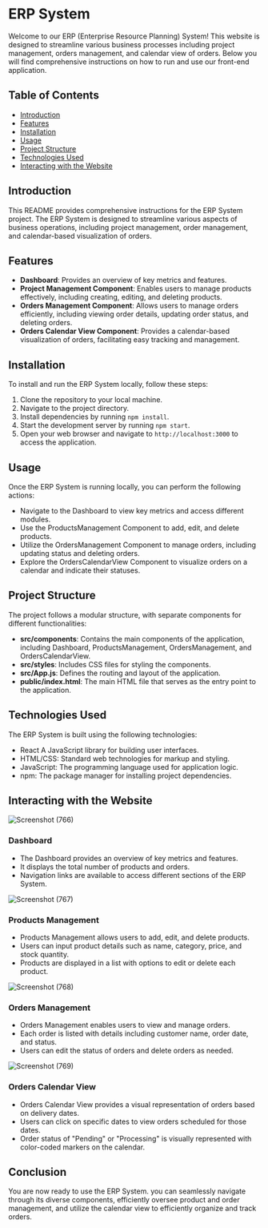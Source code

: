 
# ERP System

Welcome to our ERP (Enterprise Resource Planning) System! This website is designed to streamline various business processes including project management, orders management, and calendar view of orders. Below you will find comprehensive instructions on how to run and use our front-end application.

## Table of Contents

- [Introduction](#introduction)
- [Features](#features)
- [Installation](#installation)
- [Usage](#usage)
- [Project Structure](#project-structure)
- [Technologies Used](#technologies-used)
- [Interacting with the Website](#interacting-with-the-website)

## Introduction

This README provides comprehensive instructions for the ERP System project. The ERP System is designed to streamline various aspects of business operations, including project management, order management, and calendar-based visualization of orders.

## Features

- **Dashboard**: Provides an overview of key metrics and features.
- **Project Management Component**: Enables users to manage products effectively, including creating, editing, and deleting products.
- **Orders Management Component**: Allows users to manage orders efficiently, including viewing order details, updating order status, and deleting orders.
- **Orders Calendar View Component**: Provides a calendar-based visualization of orders, facilitating easy tracking and management.

## Installation

To install and run the ERP System locally, follow these steps:

1. Clone the repository to your local machine.
2. Navigate to the project directory.
3. Install dependencies by running `npm install`.
4. Start the development server by running `npm start`.
5. Open your web browser and navigate to `http://localhost:3000` to access the application.

## Usage

Once the ERP System is running locally, you can perform the following actions:

- Navigate to the Dashboard to view key metrics and access different modules.
- Use the ProductsManagement Component to add, edit, and delete products.
- Utilize the OrdersManagement Component to manage orders, including updating status and deleting orders.
- Explore the OrdersCalendarView Component to visualize orders on a calendar and indicate their statuses.

## Project Structure

The project follows a modular structure, with separate components for different functionalities:

- **src/components**: Contains the main components of the application, including Dashboard, ProductsManagement, OrdersManagement, and OrdersCalendarView.
- **src/styles**: Includes CSS files for styling the components.
- **src/App.js**: Defines the routing and layout of the application.
- **public/index.html**: The main HTML file that serves as the entry point to the application.

## Technologies Used

The ERP System is built using the following technologies:

- React A JavaScript library for building user interfaces.
- HTML/CSS: Standard web technologies for markup and styling.
- JavaScript: The programming language used for application logic.
- npm: The package manager for installing project dependencies.


## Interacting with the Website

![Screenshot (766)](https://github.com/Althaf05/ERP_System/assets/105469451/ba73e1e8-24da-4c72-8d89-ce5a38645aa6)

### Dashboard
- The Dashboard provides an overview of key metrics and features.
- It displays the total number of products and orders.
- Navigation links are available to access different sections of the ERP System.

![Screenshot (767)](https://github.com/Althaf05/ERP_System/assets/105469451/4e7f9739-ec88-4965-b0f3-f12745ee2cf7)

### Products Management

- Products Management allows users to add, edit, and delete products.
- Users can input product details such as name, category, price, and stock quantity.
- Products are displayed in a list with options to edit or delete each product.


![Screenshot (768)](https://github.com/Althaf05/ERP_System/assets/105469451/1ff85f98-c037-4b4d-89d2-29bd4bc9340b)

### Orders Management

- Orders Management enables users to view and manage orders.
- Each order is listed with details including customer name, order date, and status.
- Users can edit the status of orders and delete orders as needed.

![Screenshot (769)](https://github.com/Althaf05/ERP_System/assets/105469451/8c9f75b6-9556-47fa-bac2-621754235574)

### Orders Calendar View

- Orders Calendar View provides a visual representation of orders based on delivery dates.
- Users can click on specific dates to view orders scheduled for those dates.
- Order status of "Pending" or "Processing" is visually represented with color-coded markers on the calendar.


## Conclusion

You are now ready to use the ERP System. you can seamlessly navigate through its diverse components, efficiently oversee product and order management, and utilize the calendar view to efficiently organize and track orders. 
